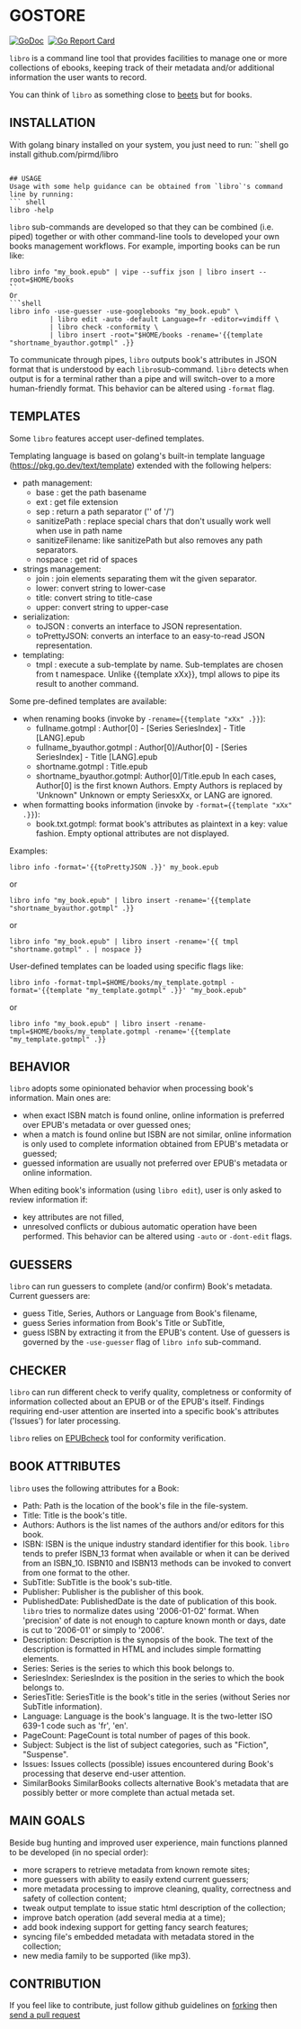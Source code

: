 # GOSTORE

[![GoDoc](https://godoc.org/github.com/pirmd/libro?status.svg)](https://godoc.org/github.com/pirmd/libro)&nbsp; 
[![Go Report Card](https://goreportcard.com/badge/github.com/pirmd/libro)](https://goreportcard.com/report/github.com/pirmd/libro)&nbsp;

`libro` is a command line tool that provides facilities to manage one or more
collections of ebooks, keeping track of their metadata and/or additional
information the user wants to record.

You can think of `libro` as something close to [beets](http://beets.io/) but
for books.

## INSTALLATION
With golang binary installed on your system, you just need to run:
̀``shell
go install github.com/pirmd/libro
```

## USAGE
Usage with some help guidance can be obtained from `libro`'s command line by running:
``` shell
libro -help
```

`libro` sub-commands are developed so that they can be combined (i.e. piped)
together or with other command-line tools to developed your own books
management workflows. For example, importing books can be run like:
``` shell
libro info "my_book.epub" | vipe --suffix json | libro insert --root=$HOME/books
̀̀``
Or
``̀`shell
libro info -use-guesser -use-googlebooks "my_book.epub" \
          | libro edit -auto -default Language=fr -editor=vimdiff \
          | libro check -conformity \
          | libro insert -root="$HOME/books -rename='{{template "shortname_byauthor.gotmpl" .}}
```

To communicate through pipes, `libro` outputs book's attributes in JSON format
that is understood by each `libro`sub-command.  `libro` detects when output is
for a terminal rather than a pipe and will switch-over to a more human-friendly
format. This behavior can be altered using `-format` flag.

## TEMPLATES
Some `libro` features accept user-defined templates.

Templating language is based on golang's built-in template language
(https://pkg.go.dev/text/template) extended with the following helpers:
- path management:
   * base            : get the path basename
   * ext             : get file extension
   * sep             : return a path separator ('\' of '/')
   * sanitizePath    : replace special chars that don't usually work well when
                       use in path name
   * sanitizeFilename: like sanitizePath but also removes any path separators.
   * nospace         : get rid of spaces
- strings management:
   * join :  join elements separating them wit the given separator.
   * lower:  convert string to lower-case
   * title:  convert string to title-case
   * upper:  convert string to upper-case
- serialization:
   * toJSON      : converts an interface to JSON representation.
   * toPrettyJSON: converts an interface to an easy-to-read JSON representation.
- templating:
  * tmpl  : execute a sub-template by name. Sub-templates are chosen from t namespace.
            Unlike {{template xXx}}, tmpl allows to pipe its result to another command.

Some pre-defined templates are available:
- when renaming books (invoke by `-rename={{template "xXx" .}}`): 
    * fullname.gotmpl          : Author[0] - [Series SeriesIndex] - Title [LANG].epub
    * fullname_byauthor.gotmpl : Author[0]/Author[0] - [Series SeriesIndex] - Title [LANG].epub
    * shortname.gotmpl         : Title.epub
    * shortname_byauthor.gotmpl: Author[0]/Title.epub
  In each cases, Author[0] is the first known Authors. Empty Authors is
  replaced by 'Unknown" Unknown or empty SeriesxXx, or LANG are ignored.
- when formatting books information (invoke by `-format={{template "xXx" .}}`):
    * book.txt.gotmpl: format book's attributes as plaintext in a key: value fashion.
                       Empty optional attributes are not displayed.

Examples:
``` shell
libro info -format='{{toPrettyJSON .}}' my_book.epub
```
or
``` shell
libro info "my_book.epub" | libro insert -rename='{{template "shortname_byauthor.gotmpl" .}}
```
or
``` shell
libro info "my_book.epub" | libro insert -rename='{{ tmpl "shortname.gotmpl" . | nospace }}
```

User-defined templates can be loaded using specific flags like:
``` shell
libro info -format-tmpl=$HOME/books/my_template.gotmpl -format='{{template "my_template.gotmpl" .}}' "my_book.epub"
```
or
``` shell
libro info "my_book.epub" | libro insert -rename-tmpl=$HOME/books/my_template.gotmpl -rename='{{template "my_template.gotmpl" .}}
```

## BEHAVIOR
`libro` adopts some opinionated behavior when processing book's information.
Main ones are:
- when exact ISBN match is found online, online information is preferred over
  EPUB's metadata or over guessed ones;
- when a match is found online but ISBN are not similar, online information is
  only used to complete information obtained from EPUB's metadata or guessed;
- guessed information are usually not preferred over EPUB's metadata or online
  information.

When editing book's information (using `libro edit`), user is only asked to
review information if:
- key attributes are not filled,
- unresolved conflicts or dubious automatic operation have been performed.
This behavior can be altered using `-auto` or `-dont-edit` flags.

## GUESSERS
`libro` can run guessers to complete (and/or confirm) Book's metadata. Current
guessers are:
- guess Title, Series, Authors or Language from Book's filename,
- guess Series information from Book's Title or SubTitle,
- guess ISBN by extracting it from the EPUB's content.
Use of guessers is governed by the `-use-guesser` flag of `libro info` sub-command.

## CHECKER
`libro` can run different check to verify quality, completness or conformity of
information collected about an EPUB or of the EPUB's itself. Findings requiring
end-user attention are inserted into a specific book's attributes ('Issues')
for later processing.

`libro` relies on [EPUBcheck](https://www.w3.org/publishing/epubcheck/) tool
for conformity verification.

## BOOK ATTRIBUTES
`libro` uses the following attributes for a Book:
- Path:          Path is the location of the book's file in the file-system.
- Title:         Title is the book's title.
- Authors:       Authors is the list names of the authors and/or editors for this book.
- ISBN:          ISBN is the unique industry standard identifier for this book.
                 `libro` tends to prefer ISBN_13 format when available or when
                 it can be derived from an ISBN_10.
                 ISBN10 and ISBN13 methods can be invoked to convert from one
                 format to the other.
- SubTitle:      SubTitle is the book's sub-title.
- Publisher:     Publisher is the publisher of this book.
- PublishedDate: PublishedDate is the date of publication of this book.
                 `libro` tries to normalize dates using '2006-01-02' format.
                 When 'precision' of date is not enough to capture known month or days, date is
                 cut to '2006-01' or simply to '2006'.
- Description:   Description is the synopsis of the book. The text of the
                 description is formatted in HTML and includes simple
                 formatting elements.
- Series:        Series is the series to which this book belongs to.
- SeriesIndex:   SeriesIndex is the position in the series to which the book
                 belongs to.
- SeriesTitle:   SeriesTitle is the book's title in the series (without Series
                 nor SubTitle information).
- Language:      Language is the book's language. It is the two-letter
                 ISO 639-1 code such as 'fr', 'en'.
- PageCount:     PageCount is total number of pages of this book.
- Subject:       Subject is the list of subject categories, such as "Fiction",
                 "Suspense".
- Issues:        Issues collects (possible) issues encountered during Book's processing
                 that deserve end-user attention.
- SimilarBooks   SimilarBooks collects alternative Book's metadata that are possibly
                 better or more complete than actual metada set.

## MAIN GOALS
Beside bug hunting and improved user experience, main functions planned to be
developed (in no special order):
- more scrapers to retrieve metadata from known remote sites;
- more guessers with ability to easily extend current guessers;
- more metadata processing to improve cleaning, quality, correctness and safety
  of collection content; 
- tweak output template to issue static html description of the collection;
- improve batch operation (add several media at a time);
- add book indexing support for getting fancy search features;
- syncing file's embedded metadata with metadata stored in the collection;
- new media family to be supported (like mp3).

## CONTRIBUTION
If you feel like to contribute, just follow github guidelines on
[forking](https://help.github.com/articles/fork-a-repo/) then [send a pull
request](https://help.github.com/articles/creating-a-pull-request/)


[modeline]: # ( vim: set fenc=utf-8 spell spl=en: )
